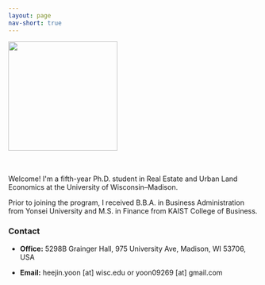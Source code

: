 ```yaml
---
layout: page
nav-short: true
---
```

<!---  cover-img: /assets/img/Grainger2.jpg --->

<p>
<img src= "https://heejin-yoon.github.io/assets/img/profile_heejin.jpg" width="220">
</p>

<div style="margin-bottom: 0.5em;margin-top: 0.5em;">ㅤ

  Welcome! I'm a fifth-year Ph.D. student in Real Estate and Urban Land Economics at the University of Wisconsin&ndash;Madison.

Prior to joining the program, I received B.B.A. in Business Administration from Yonsei University and M.S. in Finance from KAIST College of Business.
  
</div>

### Contact

<ul>
  <li>
   <div style="margin-bottom: 1em;margin-top: 1em">
<b>Office:</b> 5298B Grainger Hall, 975 University Ave, Madison, WI 53706, USA 
  </div>
  </li>
  <li>
   <div style="margin-bottom: 1em;margin-top: 1em">
<b>Email:</b> heejin.yoon [at] wisc.edu or yoon09269 [at] gmail.com
  </div>
  </li>
</ul>

